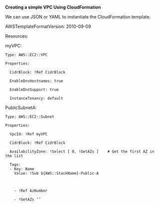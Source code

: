 __Creating a simple VPC Using CloudFormation__

We can use JSON or YAML to instantiate the CloudFormation template.

AWSTemplateFormatVersion: 2010-09-09

Resources:

  myVPC:
  
    Type: AWS::EC2::VPC
    
    Properties:
    
      CidrBlock: !Ref CidrBlock
      
      EnableDnsHostnames: true
      
      EnableDnsSupport: true
      
      InstanceTenancy: default
      
      
PublicSubnetA:

    Type: AWS::EC2::Subnet
    
    Properties:
    
      VpcId: !Ref myVPC
      
      CidrBlock: !Ref CidrBlock
      
      AvailabilityZone: !Select [ 0, !GetAZs ]    # Get the first AZ in the list     
      
      Tags:
      - Key: Name
        Value: !Sub ${AWS::StackName}-Public-A
        
        
      
        - !Ref AzNumber
        
        - !GetAZs ‘’
        

